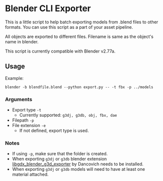 # Blender CLI Exporter

This is a little script to help batch exporting models from .blend files to other formats. You can use this script as a part of your asset pipeline.

All objects are exported to different files. Filename is same as the object's name in blender.

This script is currently compatible with Blender v2.77a.

## Usage

Example:

```
blender -b blendfile.blend --python export.py -- -t fbx -p ../models
```

### Arguments

- Export type `-t`
  - Currently supported: `g3dj, g3db, obj, fbx, dae`
- Filepath `-p`
- File extension `-e`
  - If not defined, export type is used.

### Notes
- If using `-p`, make sure that the folder is created.
- When exporting `g3dj` or `g3db` blender extension [libgdx_blender_g3d_exporter](https://github.com/Dancovich/libgdx_blender_g3d_exporter) by Dancovich needs to be installed.
- When exporting `g3dj` or `g3db` models will need to have at least one material attached.
